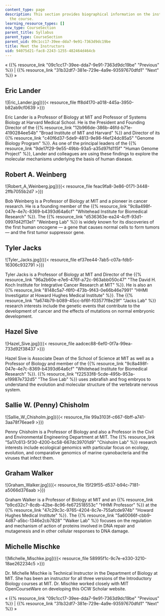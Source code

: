 ```yaml
---
content_type: page
description: This section provides biographical information on the instructors of
  the course.
learning_resource_types: []
ocw_type: CourseSection
parent_title: Syllabus
parent_type: CourseSection
parent_uid: 09c1cc17-39ee-dda7-9e91-7363d9dc19be
title: Meet the Instructors
uid: 94075d21-fac8-2243-1255-482464d464cb
---
```


« {{% resource_link "09c1cc17-39ee-dda7-9e91-7363d9dc19be" "Previous" %}} | {{% resource_link "31b32df7-381e-729e-4a9e-93597670dfd1" "Next" %}} »

Eric Lander
-----------

![Eric_Lander.jpg]({{< resource_file ff8d4170-a018-445a-3950-b82ab9cf0639 >}})

Eric Lander is a Professor of Biology at MIT and Professor of Systems Biology at Harvard Medical School. He is the President and Founding Director of the {{% resource_link "12b966de-386b-46fd-b71e-4190284ee54b" "Broad Institute of MIT and Harvard" %}} and Director of its {{% resource_link "c40f6d37-5de9-4813-9e98-f4ef24dc85a5" "Genome Biology Program" %}}. As one of the principal leaders of the {{% resource_link "9de17f29-9e55-49bb-93a5-a35d97fd115f" "Human Genome Project" %}}, Lander and colleagues are using these findings to explore the molecular mechanisms underlying the basis of human disease.

Robert A. Weinberg
------------------

![Robert_A_Weinberg.jpg]({{< resource_file feac9fa8-3e86-0171-3448-2ffb7055b2d7 >}})

Bob Weinberg is a Professor of Biology at MIT and a pioneer in cancer research. He is a founding member of the {{% resource_link "9c8a498f-047e-4e7c-8369-b4393d64a6cf" "Whitehead Institute for Biomedical Research" %}}. The {{% resource_link "d536363e-ea24-4cff-93d1-0997d42f13e1" "Weinberg Lab" %}} is widely known for its discoveries of the first human oncogene — a gene that causes normal cells to form tumors — and the first tumor suppressor gene.

Tyler Jacks
-----------

![Tyler_Jacks.jpg]({{< resource_file ef37ee44-7ab5-c07a-fdb5-16306c932791 >}})

Tyler Jacks is a Professor of Biology at MIT and Director of the {{% resource_link "96a2b60e-e7e6-476f-a72c-963abb050c47" "The David H. Koch Institute for Integrative Cancer Research at MIT" %}}. He is also an {{% resource_link "8148c5a7-f6f0-473b-9f43-0e66b46e7991" "HHMI Investigator at Howard Hughes Medical Institute" %}}. The {{% resource_link "fa674b79-b089-45cc-bf6f-f03577f8e29f" "Jacks Lab" %}} research interests include the genetic events that contribute to the development of cancer and the effects of mutations on normal embryonic development.

Hazel Sive
----------

![Hazel_Sive.jpg]({{< resource_file aadcec88-6ef0-0f7a-99ea-733d92f38437 >}})

Hazel Sive is Associate Dean of the School of Science at MIT as well as a Professor of Biology and member of the {{% resource_link "9c8a498f-047e-4e7c-8369-b4393d64a6cf" "Whitehead Institute for Biomedical Research" %}}. {{% resource_link "f22533f8-5cde-495b-953a-e19987e732d5" "The Sive Lab" %}} uses zebrafish and frog embryos to understand the evolution and molecular structure of the vertebrate nervous system.

Sallie W. (Penny) Chisholm
--------------------------

![Sallie_W_Chisholm.jpg]({{< resource_file 99a3103f-c667-6bff-a741-3aa78f76eae9 >}})

Penny Chisholm is a Professor of Biology and also a Professor in the Civil and Environmental Engineering Department at MIT. The {{% resource_link "5a17c613-5f30-4200-bc58-667dc39701d9" "Chisholm Lab" %}} research interests include ecological genomics with particular focus on ecology, evolution, and comparative genomics of marine cyanobacteria and the viruses that infect them.

Graham Walker
-------------

![Graham_Walker.jpg]({{< resource_file 15f29f55-d537-b94c-7181-a5066d376aab >}})

Graham Walker is a Professor of Biology at MIT and an {{% resource_link "b9cd32c7-8cdb-42be-8c96-fe672518553c" "HHMI Professor" %}} at the {{% resource_link "47c29c3c-9765-4204-8c7e-755afcde974b" "Howard Hughes Medical Institute" %}}. The {{% resource_link "5a60066f-cbb9-4d87-a5bc-1346e2cb7828" "Walker Lab" %}} focuses on the regulation and mechanism of action of proteins involved in DNA repair and mutagenesis and in other cellular responses to DNA damage.

Michelle Mischke
----------------

![Michelle_Mischke.jpg]({{< resource_file 58995f1c-9c7e-e330-3210-18ae262234c5 >}})

Dr. Michelle Mischke is Technical Instructor in the Department of Biology at MIT. She has been an instructor for all three versions of the Introductory Biology courses at MIT. Dr. Mischke worked closely with MIT OpenCourseWare on developing this OCW Scholar website.

« {{% resource_link "09c1cc17-39ee-dda7-9e91-7363d9dc19be" "Previous" %}} | {{% resource_link "31b32df7-381e-729e-4a9e-93597670dfd1" "Next" %}} »